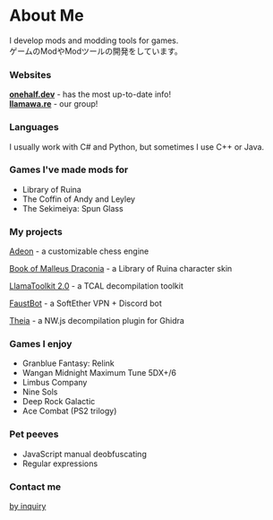 # About Me

I develop mods and modding tools for games.  
ゲームのModやModツールの開発をしています。

### Websites

[**onehalf.dev**](https://onehalf.dev/) - has the most up-to-date info!  
[**llamawa.re**](https://llamawa.re/) - our group!

### Languages

I usually work with C# and Python, but sometimes I use C++ or Java.

### Games I've made mods for

- Library of Ruina
- The Coffin of Andy and Leyley
- The Sekimeiya: Spun Glass

### My projects

[Adeon](https://github.com/KawaiiFiveO/Adeon) - a customizable chess engine

[Book of Malleus Draconia](https://steamcommunity.com/sharedfiles/filedetails/?id=3150803241) - a Library of Ruina character skin

[LlamaToolkit 2.0](https://github.com/Llamaware/LlamaToolkit) - a TCAL decompilation toolkit

[FaustBot](https://github.com/KawaiiFiveO/FaustBot) - a SoftEther VPN + Discord bot

[Theia](https://llamawa.re/Theia/) - a NW.js decompilation plugin for Ghidra

### Games I enjoy

- Granblue Fantasy: Relink
- Wangan Midnight Maximum Tune 5DX+/6
- Limbus Company
- Nine Sols
- Deep Rock Galactic
- Ace Combat (PS2 trilogy)

### Pet peeves

- JavaScript manual deobfuscating
- Regular expressions

### Contact me

[by inquiry](https://tally.so/r/mOYzBM)

